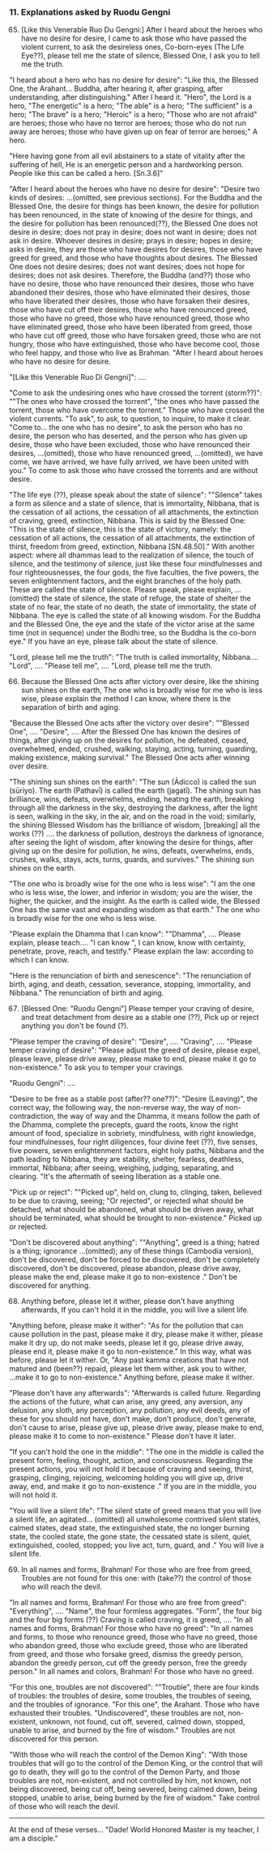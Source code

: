 ### 11. Explanations asked by Ruodu Gengni

65. [Like this Venerable Ruo Du Gengni:] After I heard about the heroes who have
    no desire for desire, I came to ask those who have passed the violent
    current, to ask the desireless ones,
Co-born-eyes (The Life Eye??), please tell me the state of silence, Blessed One,
I ask you to tell me the truth.

"I heard about a hero who has no desire for desire": "Like this, the Blessed
One, the Arahant...  Buddha, after hearing it, after grasping, after
understanding, after distinguishing." After I heard it. "Hero", the Lord is a
hero, "The energetic" is a hero; "The able" is a hero; "The sufficient" is a
hero; "The brave" is a hero; "Heroic" is a hero; "Those who are not afraid" are
heroes; those who have no terror are heroes; those who do not run away are
heroes; those who have given up on fear of terror are heroes;" A hero.

"Here having gone from all evil abstainers to a state of vitality after
the suffering of hell,
He is an energetic person and a hardworking person. People like this can be
called a hero. [Sn.3.6]"

"After I heard about the heroes who have no desire for desire": "Desire two
kinds of desires: ...(omitted, see previous sections). For the Buddha and the
Blessed One, the desire for things has been known, the desire for pollution has
been renounced, in the state of knowing of the desire for things, and the desire
for pollution has been renounced(??), the Blessed One does not desire in desire;
does not pray in desire; does not want in desire; does not ask in desire.
Whoever desires in desire; prays in desire; hopes in desire; asks in desire,
they are those who have desires for desires, those who have greed for greed, and
those who have thoughts about desires. The Blessed One does not desire desires;
does not want desires; does not hope for desires; does not ask desires.
Therefore, the Buddha (and??) those who have no desire, those who have renounced
their desires, those who have abandoned their desires, those who have eliminated
their desires, those who have liberated their desires, those who have forsaken
their desires, those who have cut off their desires, those who have renounced
greed, those who have no greed, those who have renounced greed, those who have
eliminated greed, those who have been liberated from greed, those who have cut
off greed, those who have forsaken greed, those who are not hungry, those who
have extinguished, those who have become cool, those who feel happy, and those
who live as Brahman. "After I heard about heroes who have no desire for desire.

"[Like this Venerable Ruo Di Gengni]": ....

"Come to ask the undesiring ones who have crossed the torrent (storm??)": ""The
ones who have crossed the torrent", "the ones who have passed the torrent, those
who have overcome the torrent." Those who have crossed the violent currents. "To
ask", to ask, to question, to inquire, to make it clear. "Come to... the one who
has no desire", to ask the person who has no desire, the person who has
deserted, and the person who has given up desire, those who have been excluded,
those who have renounced their desires, ...(omitted), those who have renounced
greed, ...(omitted), we have come, we have arrived, we have fully arrived, we
have been united with you." To come to ask those who have crossed the torrents
and are without desire.

"The life eye (??), please speak about the state of silence": ""Silence" takes a
form as silence and a state of silence, that is immortality, Nibbana, that is
the cessation of all actions, the cessation of all attachments, the extinction
of craving, greed, extinction, Nibbana. This is said by the Blessed One: "This
is the state of silence, this is the state of victory, namely: the cessation of
all actions, the cessation of all attachments, the extinction of thirst, freedom
from greed, extinction, Nibbana [SN.48.50]." With another aspect: where all
dhammas lead to the realization of silence, the touch of silence, and the
testimony of silence, just like these four mindfulnesses and four
righteousnesses, the four gods, the five faculties, the five powers, the seven
enlightenment factors, and the eight branches of the holy path. These are called
the state of silence. Please speak, please explain, ...(omitted) the state of
silence, the state of refuge, the state of shelter the state of no fear, the
state of no death, the state of immortality, the state of Nibbana. The eye is
called the state of all knowing wisdom. For the Buddha and the Blessed One, the
eye and the state of the victor arise at the same time (not in sequence) under
the Bodhi tree, so the Buddha is the co-born eye." If you have an eye, please
talk about the state of silence.

"Lord, please tell me the truth": "The truth is called immortality, Nibbana....
"Lord", .... "Please tell me", .... "Lord, please tell me the truth.

66. Because the Blessed One acts after victory over desire, like the shining sun
    shines on the earth,
The one who is broadly wise for me who is less wise, please explain the method I can
know, where there is the separation of birth and aging.

"Because the Blessed One acts after the victory over desire": ""Blessed One",
.... "Desire", .... After the Blessed One has known the desires of things, after
giving up on the desires for pollution, he defeated, ceased, overwhelmed, ended,
crushed, walking, staying, acting, turning, guarding, making existence, making
survival." The Blessed One acts after winning over desire.

"The shining sun shines on the earth": "The sun (Ādicco) is called the sun
(sūriyo). The earth (Pathavī) is called the earth (jagatī). The shining sun has
brilliance, wins, defeats, overwhelms, ending, heating the earth, breaking
through all the darkness in the sky, destroying the darkness, after the light is
seen, walking in the sky, in the air, and on the road in the void; similarly,
the shining Blessed Wisdom has the brilliance of wisdom, [breaking] all the
works (??) .... the darkness of pollution, destroys the darkness of ignorance,
after seeing the light of wisdom, after knowing the desire for things, after
giving up on the desire for pollution, he wins, defeats, overwhelms, ends,
crushes, walks, stays, acts, turns, guards, and survives." The shining sun
shines on the earth.

"The one who is broadly wise for the one who is less wise": "I am the one who is
less wise, the lower, and inferior in wisdom; you are the wiser, the higher, the
quicker, and the insight. As the earth is called wide, the Blessed One has the
same vast and expanding wisdom as that earth." The one who is broadly wise for
the one who is less wise.

"Please explain the Dhamma that I can know": ""Dhamma", .... Please explain,
please teach.... "I can know ", I can know, know with certainty, penetrate,
prove, reach, and testify." Please explain the law: according to which I can
know.

"Here is the renunciation of birth and senescence": "The renunciation of birth,
aging, and death, cessation, severance, stopping, immortality, and Nibbana." The
renunciation of birth and aging.

67. [Blessed One: "Ruodu Gengni"] Please temper your craving of desire,
    and treat detachment from desire as a stable one (??),
Pick up or reject anything you don't be found (?).

"Please temper the craving of desire": "Desire", .... "Craving", .... "Please
temper craving of desire": "Please adjust the greed of desire, please expel,
please leave, please drive away, please make to end, please make it go to
non-existence." To ask you to temper your cravings.

"Ruodu Gengni": ....

"Desire to be free as a stable post (after?? one??)": "Desire (Leaving)", the
correct way, the following way, the non-reverse way, the way of
non-contradiction, the way of way and the Dhamma,  it means follow the path of
the Dhamma, complete the precepts, guard the roots, know the right amount of
food, specialize in sobriety, mindfulness, with right knowledge, four
mindfulnesses, four right diligences, four divine feet (??), five senses, five
powers, seven enlightenment factors, eight holy paths, Nibbana and the path
leading to Nibbana, they are stability, shelter, fearless, deathless, immortal,
Nibbana; after seeing, weighing, judging, separating, and clearing. "It's the
aftermath of seeing liberation as a stable one.

"Pick up or reject": ""Picked up", held on, clung to, clinging, taken, believed
to be due to craving, seeing; "Or rejected", or rejected what should be
detached, what should be abandoned, what should be driven away, what should be
terminated, what should be brought to non-existence." Picked up or rejected.

"Don't be discovered about anything": ""Anything", greed is a thing; hatred is a
thing; ignorance ...(omitted); any of these things (Cambodia version), don't be
discovered, don't be forced to be discovered, don't be completely discovered,
don't be discovered, please abandon, please drive away, please make the end,
please make it go to non-existence ." Don't be discovered for anything.

68. Anything before, please let it wither, please don't have anything
    afterwards,
If you can't hold it in the middle, you will live a silent life.

"Anything before, please make it wither": "As for the pollution that can cause
pollution in the past, please make it dry, please make it wither, please make it
dry up, do not make seeds, please let it go, please drive away, please end it,
please make it go to non-existence." In this way, what was before, please let it
wither. Or, "Any past kamma creations that have not matured and (been??) repaid,
please let them wither, ask you to wither, ...make it to go to non-existence."
Anything before, please make it wither.

"Please don't have any afterwards": "Afterwards is called future. Regarding the
actions of the future, what can arise, any greed, any aversion, any delusion,
any sloth, any perception, any pollution, any evil deeds, any of these for you
should not have, don't make, don't produce, don't generate, don't cause to
arise, please give up, please drive away, please make to end, please make it to
come to non-existence." Please don't have it later.

"If you can't hold the one in the middle": "The one in the middle is called the
present form, feeling, thought, action, and consciousness. Regarding the present
actions, you will not hold it because of craving and seeing, thirst, grasping,
clinging, rejoicing, welcoming holding you will give up, drive away, end, and
make it go to non-existence ." If you are in the middle, you will not hold it.

"You will live a silent life": "The silent state of greed means that you will
live a silent life, an agitated... (omitted) all unwholesome contrived silent
states, calmed states, dead state, the extinguished state, the no longer burning
state, the cooled state, the gone state, the cessated state is silent, quiet,
extinguished, cooled, stopped; you live act, turn, guard, and ." You will live a
silent life.

69. In all names and forms, Brahman! For those who are free from greed,
Troubles are not found for this one: with (take??) the control of those who will
reach the devil.

"In all names and forms, Brahman! For those who are free from greed":
"Everything", .... "Name", the four formless aggregates. "Form", the four big
and the four big forms (??) Craving is called craving, it is greed, .... "In all
names and forms, Brahman! For those who have no greed": "In all names and forms,
to those who renounce greed, those who have no greed, those who abandon greed,
those who exclude greed, those who are liberated from greed, and those who
forsake greed, dismiss the  greedy person, abandon the greedy person, cut off
the greedy person, free the greedy person." In all names and colors, Brahman!
For those who have no greed.

"For this one, troubles are not discovered": ""Trouble", there are four kinds
of troubles: the troubles of desire, some troubles, the troubles of seeing, and
the troubles of ignorance. "For this one", the Arahant. Those who have
exhausted their troubles. "Undiscovered", these troubles are not, non-existent,
unknown, not found, cut off, severed, calmed down, stopped, unable to arise,
and burned by the fire of wisdom." Troubles are not discovered for this person.

"With those who will reach the control of the Demon King": "With those troubles
that will go to the control of the Demon King, or the control that will go to
death, they will go to the control of the Demon Party, and those troubles are
not, non-existent, and not controlled by him, not known, not being discovered,
being cut off, being severed, being calmed down, being stopped, unable to arise,
being burned by the fire of wisdom." Take control of those who will reach the
devil.

---

At the end of these verses... "Dade! World Honored Master is my teacher, I am a
disciple."
